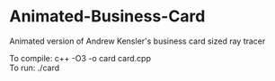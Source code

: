 # Animated-Business-Card
Animated version of Andrew Kensler's business card sized ray tracer

To compile: c++ -O3 -o card card.cpp  
To run: ./card
